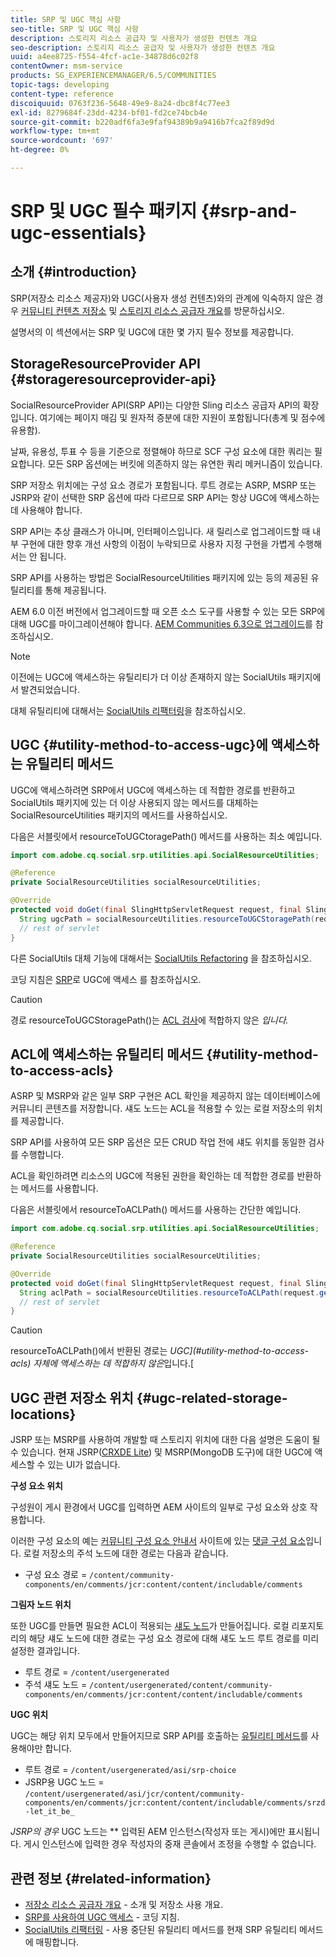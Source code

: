 ```yaml
---
title: SRP 및 UGC 핵심 사항
seo-title: SRP 및 UGC 핵심 사항
description: 스토리지 리소스 공급자 및 사용자가 생성한 컨텐츠 개요
seo-description: 스토리지 리소스 공급자 및 사용자가 생성한 컨텐츠 개요
uuid: a4ee8725-f554-4fcf-ac1e-34878d6c02f8
contentOwner: msm-service
products: SG_EXPERIENCEMANAGER/6.5/COMMUNITIES
topic-tags: developing
content-type: reference
discoiquuid: 0763f236-5648-49e9-8a24-dbc8f4c77ee3
exl-id: 8279684f-23dd-4234-bf01-fd2ce74bcb4e
source-git-commit: b220adf6fa3e9faf94389b9a9416b7fca2f89d9d
workflow-type: tm+mt
source-wordcount: '697'
ht-degree: 0%

---
```


# SRP 및 UGC 필수 패키지 {#srp-and-ugc-essentials}

## 소개 {#introduction}

SRP(저장소 리소스 제공자)와 UGC(사용자 생성 컨텐츠)와의 관계에 익숙하지 않은 경우 [커뮤니티 컨텐츠 저장소](working-with-srp.md) 및 [스토리지 리소스 공급자 개요](srp.md)를 방문하십시오.

설명서의 이 섹션에서는 SRP 및 UGC에 대한 몇 가지 필수 정보를 제공합니다.

## StorageResourceProvider API {#storageresourceprovider-api}

SocialResourceProvider API(SRP API)는 다양한 Sling 리소스 공급자 API의 확장입니다. 여기에는 페이지 매김 및 원자적 증분에 대한 지원이 포함됩니다(총계 및 점수에 유용함).

날짜, 유용성, 투표 수 등을 기준으로 정렬해야 하므로 SCF 구성 요소에 대한 쿼리는 필요합니다. 모든 SRP 옵션에는 버킷에 의존하지 않는 유연한 쿼리 메커니즘이 있습니다.

SRP 저장소 위치에는 구성 요소 경로가 포함됩니다. 루트 경로는 ASRP, MSRP 또는 JSRP와 같이 선택한 SRP 옵션에 따라 다르므로 SRP API는 항상 UGC에 액세스하는 데 사용해야 합니다.

SRP API는 추상 클래스가 아니며, 인터페이스입니다. 새 릴리스로 업그레이드할 때 내부 구현에 대한 향후 개선 사항의 이점이 누락되므로 사용자 지정 구현을 가볍게 수행해서는 안 됩니다.

SRP API를 사용하는 방법은 SocialResourceUtilities 패키지에 있는 등의 제공된 유틸리티를 통해 제공됩니다.

AEM 6.0 이전 버전에서 업그레이드할 때 오픈 소스 도구를 사용할 수 있는 모든 SRP에 대해 UGC를 마이그레이션해야 합니다. [AEM Communities 6.3으로 업그레이드](upgrade.md)를 참조하십시오.

>[!NOTE]
>
>이전에는 UGC에 액세스하는 유틸리티가 더 이상 존재하지 않는 SocialUtils 패키지에서 발견되었습니다.
>
>대체 유틸리티에 대해서는 [SocialUtils 리팩터링](socialutils.md)을 참조하십시오.

## UGC {#utility-method-to-access-ugc}에 액세스하는 유틸리티 메서드

UGC에 액세스하려면 SRP에서 UGC에 액세스하는 데 적합한 경로를 반환하고 SocialUtils 패키지에 있는 더 이상 사용되지 않는 메서드를 대체하는 SocialResourceUtilities 패키지의 메서드를 사용하십시오.

다음은 서블릿에서 resourceToUGCtoragePath() 메서드를 사용하는 최소 예입니다.

```java
import com.adobe.cq.social.srp.utilities.api.SocialResourceUtilities;

@Reference
private SocialResourceUtilities socialResourceUtilities;

@Override
protected void doGet(final SlingHttpServletRequest request, final SlingHttpServletResponse response) throws ServletException, IOException {
  String ugcPath = socialResourceUtilities.resourceToUGCStoragePath(request.getResource());
  // rest of servlet
}
```

다른 SocialUtils 대체 기능에 대해서는 [SocialUtils Refactoring](socialutils.md) 을 참조하십시오.

코딩 지침은 [SRP](accessing-ugc-with-srp.md)로 UGC에 액세스 를 참조하십시오.

>[!CAUTION]
>
>경로 resourceToUGCStoragePath()는 [ACL 검사](srp.md#for-access-control-acls)에 적합하지 않은 *입니다.*

## ACL에 액세스하는 유틸리티 메서드 {#utility-method-to-access-acls}

ASRP 및 MSRP와 같은 일부 SRP 구현은 ACL 확인을 제공하지 않는 데이터베이스에 커뮤니티 콘텐츠를 저장합니다. 섀도 노드는 ACL을 적용할 수 있는 로컬 저장소의 위치를 제공합니다.

SRP API를 사용하여 모든 SRP 옵션은 모든 CRUD 작업 전에 섀도 위치를 동일한 검사를 수행합니다.

ACL을 확인하려면 리소스의 UGC에 적용된 권한을 확인하는 데 적합한 경로를 반환하는 메서드를 사용합니다.

다음은 서블릿에서 resourceToACLPath() 메서드를 사용하는 간단한 예입니다.

```java
import com.adobe.cq.social.srp.utilities.api.SocialResourceUtilities;

@Reference
private SocialResourceUtilities socialResourceUtilities;

@Override
protected void doGet(final SlingHttpServletRequest request, final SlingHttpServletResponse response) throws ServletException, IOException {
  String aclPath = socialResourceUtilities.resourceToACLPath(request.getResource());
  // rest of servlet
}
```

>[!CAUTION]
>
>resourceToACLPath()에서 반환된 경로는 *UGC](#utility-method-to-access-acls) 자체에 액세스하는 데 적합하지 않은*&#x200B;입니다.[

## UGC 관련 저장소 위치 {#ugc-related-storage-locations}

JSRP 또는 MSRP를 사용하여 개발할 때 스토리지 위치에 대한 다음 설명은 도움이 될 수 있습니다. 현재 JSRP([CRXDE Lite](../../help/sites-developing/developing-with-crxde-lite.md)) 및 MSRP(MongoDB 도구)에 대한 UGC에 액세스할 수 있는 UI가 없습니다.

**구성 요소 위치**

구성원이 게시 환경에서 UGC를 입력하면 AEM 사이트의 일부로 구성 요소와 상호 작용합니다.

이러한 구성 요소의 예는 [커뮤니티 구성 요소 안내서](components-guide.md) 사이트에 있는 [댓글 구성 요소](http://localhost:4502/content/community-components/en/comments.html)입니다. 로컬 저장소의 주석 노드에 대한 경로는 다음과 같습니다.

* 구성 요소 경로 = `/content/community-components/en/comments/jcr:content/content/includable/comments`

**그림자 노드 위치**

또한 UGC를 만들면 필요한 ACL이 적용되는 [섀도 노드](srp.md#about-shadow-nodes-in-jcr)가 만들어집니다. 로컬 리포지토리의 해당 섀도 노드에 대한 경로는 구성 요소 경로에 대해 섀도 노드 루트 경로를 미리 설정한 결과입니다.

* 루트 경로 = `/content/usergenerated`
* 주석 섀도 노드 = `/content/usergenerated/content/community-components/en/comments/jcr:content/content/includable/comments`

**UGC 위치**

UGC는 해당 위치 모두에서 만들어지므로 SRP API를 호출하는 [유틸리티 메서드](#utility-method-to-access-ugc)를 사용해야만 합니다.

* 루트 경로 = `/content/usergenerated/asi/srp-choice`
* JSRP용 UGC 노드 = `/content/usergenerated/asi/jcr/content/community-components/en/comments/jcr:content/content/includable/comments/srzd-let_it_be_`

*JSRP의 경우* UGC 노드는  ** 입력된 AEM 인스턴스(작성자 또는 게시)에만 표시됩니다. 게시 인스턴스에 입력한 경우 작성자의 중재 콘솔에서 조정을 수행할 수 없습니다.

## 관련 정보 {#related-information}

* [저장소 리소스 공급자 개요](srp.md)  - 소개 및 저장소 사용 개요.
* [SRP를 사용하여 UGC 액세스](accessing-ugc-with-srp.md)  - 코딩 지침.
* [SocialUtils 리팩터링](socialutils.md)  - 사용 중단된 유틸리티 메서드를 현재 SRP 유틸리티 메서드에 매핑합니다.
